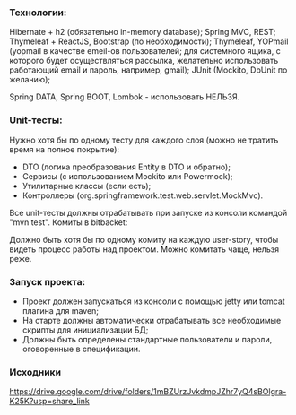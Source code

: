 ### Технологии: ###

Hibernate + h2 (обязательно in-memory database);
Spring MVC, REST;
Thymeleaf + ReactJS, Bootstrap (по необходимости);
Thymeleaf, YOPmail (yopmail в качестве emeil-ов пользователей; для системного ящика, с которого будет осуществляться рассылка, желательно использовать работающий email и пароль, например, gmail);
JUnit (Mockito, DbUnit по желанию);

Spring DATA, Spring BOOT, Lombok - использовать НЕЛЬЗЯ.

### Unit-тесты: ###
Нужно хотя бы по одному тесту для каждого слоя (можно не тратить время на полное покрытие):
- DTO (логика преобразования Entity в DTO и обратно);
- Сервисы (с использованием Mockito или Powermock);
- Утилитарные классы (если есть);
- Контроллеры (org.springframework.test.web.servlet.MockMvc).

Все unit-тесты должны отрабатывать при запуске из консоли командой "mvn test".
Комиты в bitbacket:

Должно быть хотя бы по одному комиту на каждую user-story, чтобы видеть процесс работы над проектом. Можно комитать чаще, нельзя реже.


### Запуск проекта: ###

- Проект должен запускаться из консоли с помощью jetty или tomcat плагина для maven;
- На старте должны автоматически отрабатывать все необходимые скрипты для инициализации БД;
- Должны быть определены стандартные пользователи и пароли, оговоренные в спецификации.

### Исходники ###
https://drive.google.com/drive/folders/1mBZUrzJvkdmpJZhr7yQ4sBOlgra-K25K?usp=share_link